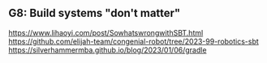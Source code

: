 G8: Build systems "don't matter"
---------------------------------

https://www.lihaoyi.com/post/SowhatswrongwithSBT.html 
https://github.com/elijah-team/congenial-robot/tree/2023-99-robotics-sbt
https://silverhammermba.github.io/blog/2023/01/06/gradle
